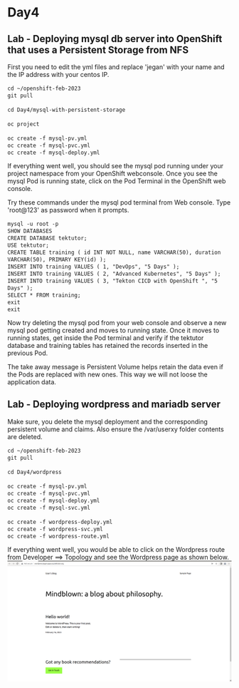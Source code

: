 # Day4

## Lab - Deploying mysql db server into OpenShift that uses a Persistent Storage from NFS

First you need to edit the yml files and replace 'jegan' with your name and the IP address with your centos IP.

```
cd ~/openshift-feb-2023
git pull

cd Day4/mysql-with-persistent-storage

oc project

oc create -f mysql-pv.yml
oc create -f mysql-pvc.yml
oc create -f mysql-deploy.yml
```

If everything went well, you should see the mysql pod running under your project namespace from your OpenShift webconsole. Once you see the mysql Pod is running state, click on the Pod Terminal in the OpenShift web console.

Try these commands under the mysql pod terminal from Web console. Type 'root@123' as password when it prompts.
```
mysql -u root -p
SHOW DATABASES
CREATE DATABASE tektutor;
USE tektutor;
CREATE TABLE training ( id INT NOT NULL, name VARCHAR(50), duration VARCHAR(50), PRIMARY KEY(id) );
INSERT INTO training VALUES ( 1, "DevOps", "5 Days" );
INSERT INTO training VALUES ( 2, "Advanced Kubernetes", "5 Days" );
INSERT INTO training VALUES ( 3, "Tekton CICD with OpenShift ", "5 Days" );
SELECT * FROM training;
exit
exit
```

Now try deleting the mysql pod from your web console and observe a new mysql pod getting created and moves to running state.  Once it moves to running states, get inside the Pod terminal and verify if the tektutor database and training tables has retained the records inserted in the previous Pod.

The take away message is Persistent Volume helps retain the data even if the Pods are replaced with new ones. This way we will not loose the application data.

## Lab - Deploying wordpress and mariadb server

Make sure, you delete the mysql deployment and the corresponding persistent volume and claims.  Also ensure the /var/userxy folder contents are deleted.

```
cd ~/openshift-feb-2023
git pull

cd Day4/wordpress

oc create -f mysql-pv.yml
oc create -f mysql-pvc.yml
oc create -f mysql-deploy.yml
oc create -f mysql-svc.yml

oc create -f wordpress-deploy.yml
oc create -f wordpress-svc.yml
oc create -f wordpress-route.yml
```

If everything went well, you would be able to click on the Wordpress route from Developer ==> Topology and see the Wordpress page as shown below.
![Wordpress](wordpress.png)


